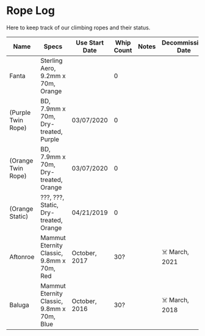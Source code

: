 # Rope Log

Here to keep track of our climbing ropes and their status.

| Name | Specs | Use Start Date | Whip Count | Notes | Decommission Date |
| --- | --- | --- | --- | --- | --- |
| Fanta | Sterling Aero, 9.2mm x 70m, Orange | | 0 | | |
| (Purple Twin Rope) | BD, 7.9mm x 70m, Dry-treated, Purple | 03/07/2020 | 0 | | |
| (Orange Twin Rope) | BD, 7.9mm x 70m, Dry-treated, Orange | 03/07/2020 | 0 | | |
| (Orange Static) | ???, ???, Static, Dry-treated, Orange | 04/21/2019 | 0 | | |
| Aftonroe | Mammut Eternity Classic, 9.8mm x 70m, Red | October, 2017 | 30? | | ☠️ March, 2021 |
| Baluga | Mammut Eternity Classic, 9.8mm x 70m, Blue | October, 2016 | 30? | | ☠️ March, 2018 |
